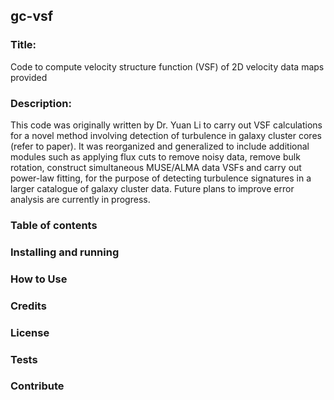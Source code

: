 ## gc-vsf

### Title: 
Code to compute velocity structure function (VSF) of 2D velocity data maps provided

### Description:
This code was originally written by Dr. Yuan Li to carry out VSF calculations for a
novel method involving detection of turbulence in galaxy cluster cores (refer to paper).
It was reorganized and generalized to include additional modules such as applying flux
cuts to remove noisy data, remove bulk rotation, construct simultaneous MUSE/ALMA data VSFs
and carry out power-law fitting, for the purpose of detecting turbulence signatures in
a larger catalogue of galaxy cluster data. Future plans to improve error analysis are 
currently in progress.

### Table of contents

### Installing and running

### How to Use

### Credits

### License

### Tests

### Contribute
